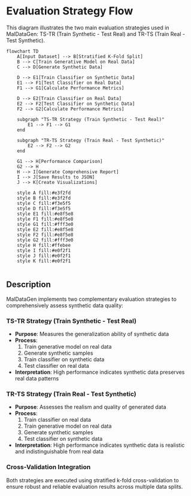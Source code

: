# Evaluation Strategy Flow

This diagram illustrates the two main evaluation strategies used in MalDataGen: TS-TR (Train Synthetic - Test Real) and TR-TS (Train Real - Test Synthetic).

```mermaid
flowchart TD
    A[Input Dataset] --> B[Stratified K-Fold Split]
    B --> C[Train Generative Model on Real Data]
    C --> D[Generate Synthetic Data]
    
    D --> E1[Train Classifier on Synthetic Data]
    E1 --> F1[Test Classifier on Real Data]
    F1 --> G1[Calculate Performance Metrics]
    
    D --> E2[Train Classifier on Real Data]
    E2 --> F2[Test Classifier on Synthetic Data]
    F2 --> G2[Calculate Performance Metrics]
    
    subgraph "TS-TR Strategy (Train Synthetic - Test Real)"
        E1 --> F1 --> G1
    end
    
    subgraph "TR-TS Strategy (Train Real - Test Synthetic)"
        E2 --> F2 --> G2
    end
    
    G1 --> H[Performance Comparison]
    G2 --> H
    H --> I[Generate Comprehensive Report]
    I --> J[Save Results to JSON]
    J --> K[Create Visualizations]
    
    style A fill:#e3f2fd
    style B fill:#e3f2fd
    style C fill:#f3e5f5
    style D fill:#f3e5f5
    style E1 fill:#e8f5e8
    style F1 fill:#e8f5e8
    style G1 fill:#fff3e0
    style E2 fill:#e8f5e8
    style F2 fill:#e8f5e8
    style G2 fill:#fff3e0
    style H fill:#ffebee
    style I fill:#e0f2f1
    style J fill:#e0f2f1
    style K fill:#e0f2f1


```

## Description

MalDataGen implements two complementary evaluation strategies to comprehensively assess synthetic data quality:

### TS-TR Strategy (Train Synthetic - Test Real)
- **Purpose**: Measures the generalization ability of synthetic data
- **Process**: 
  1. Train generative model on real data
  2. Generate synthetic samples
  3. Train classifier on synthetic data
  4. Test classifier on real data
- **Interpretation**: High performance indicates synthetic data preserves real data patterns

### TR-TS Strategy (Train Real - Test Synthetic)
- **Purpose**: Assesses the realism and quality of generated data
- **Process**:
  1. Train classifier on real data
  2. Train generative model on real data
  3. Generate synthetic samples
  4. Test classifier on synthetic data
- **Interpretation**: High performance indicates synthetic data is realistic and indistinguishable from real data

### Cross-Validation Integration
Both strategies are executed using stratified k-fold cross-validation to ensure robust and reliable evaluation results across multiple data splits. 

